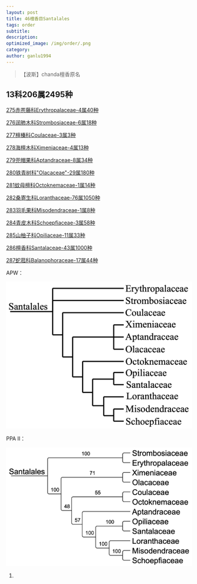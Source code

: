```yaml
---
layout: post
title: 46檀香目Santalales
tags: order    
subtitle: 
description: 
optimized_image: /img/order/.png
category: 
author: ganlu1994  
---
```


> 【波斯】chanda檀香原名

## 13科206属2495种

[275赤苍藤科Erythropalaceae-4属40种](https://ganlu1994.github.io/275赤苍藤科Erythropalaceae/)

[276润肺木科Strombosiaceae-6属18种](https://ganlu1994.github.io/276润肺木科Strombosiaceae/)

[277檀榛科Coulaceae-3属3种](https://ganlu1994.github.io/277檀榛科Coulaceae/)

[278海檀木科Ximeniaceae-4属13种](https://ganlu1994.github.io/278海檀木科Ximeniaceae/)

[279兜帽果科Aptandraceae-8属34种](https://ganlu1994.github.io/279兜帽果科Aptandraceae/)

[280铁青树科"Olacaceae"-29属180种](https://ganlu1994.github.io/280铁青树科"Olacaceae"/)

[281蚊母檀科Octoknemaceae-1属14种](https://ganlu1994.github.io/281蚊母檀科Octoknemaceae/)

[282桑寄生科Loranthaceae-76属1050种](https://ganlu1994.github.io/282桑寄生科Loranthaceae/)

[283羽毛果科Misodendraceae-1属8种](https://ganlu1994.github.io/283羽毛果科Misodendraceae/)

[284青皮木科Schoepfiaceae-3属58种](https://ganlu1994.github.io/284青皮木科Schoepfiaceae/)

[285山柚子科Opiliaceae-11属33种](https://ganlu1994.github.io/285山柚子科Opiliaceae/)

[286檀香科Santalaceae-43属1000种](https://ganlu1994.github.io/286檀香科Santalaceae/)

[287蛇菰科Balanophoraceae-17属44种](https://ganlu1994.github.io/287蛇菰科Balanophoraceae/)

APW：

![](/img/phylo/64-46檀香目A.png)

PPA II：

![](/img/phylo/64-46檀香目P2.png)

1. 